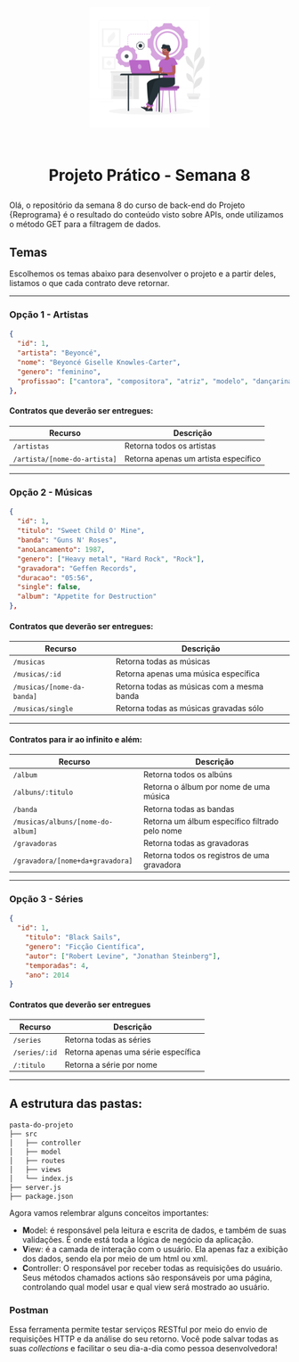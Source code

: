 <h1 align="center">
  <br>
  <img src="public/images/developer.png" alt="mulher negra usando computador" width="216">
  <br>
    <br>
    <p align="center">Projeto Prático - Semana 8<p>
</h1>

Olá, o repositório da semana 8 do curso de back-end do Projeto {Reprograma} é o resultado do conteúdo visto sobre APIs, onde utilizamos o método GET para a filtragem de dados.

## Temas

Escolhemos os temas abaixo para desenvolver o projeto e a partir deles, listamos o que cada contrato deve retornar.

---

### Opção 1 - Artistas

```json
{
  "id": 1,
  "artista": "Beyoncé",
  "nome": "Beyoncé Giselle Knowles-Carter",
  "genero": "feminino",
  "profissao": ["cantora", "compositora", "atriz", "modelo", "dançarina", "produtora musical", "roteirista"]
},
```

#### Contratos que deverão ser entregues:

| Recurso                     | Descrição                            |
| --------------------------- | ------------------------------------ |
| `/artistas`                 | Retorna todos os artistas            |
| `/artista/[nome-do-artista]`| Retorna apenas um artista específico |

---

### Opção 2 - Músicas

```json
{
  "id": 1,
  "titulo": "Sweet Child O' Mine",
  "banda": "Guns N' Roses",
  "anoLancamento": 1987,
  "genero": ["Heavy metal", "Hard Rock", "Rock"],
  "gravadora": "Geffen Records",
  "duracao": "05:56",
  "single": false,
  "album": "Appetite for Destruction"
},
```

#### Contratos que deverão ser entregues:

| Recurso                    | Descrição                                  |
| -------------------------- | ------------------------------------------ |
| `/musicas`                 | Retorna todas as músicas                   |
| `/musicas/:id`             | Retorna apenas uma música específica       |
| `/musicas/[nome-da-banda]` | Retorna todas as músicas com a mesma banda |
| `/musicas/single`          | Retorna todas as músicas gravadas sólo     |

---

#### Contratos para ir ao infinito e além:

| Recurso                           | Descrição                                      |
| --------------------------------- | ---------------------------------------------- |
| `/album`                          | Retorna todos os albúns                        |
| `/albuns/:titulo`                 | Retorna o álbum por nome de uma música         |
| `/banda`                          | Retorna todas as bandas                        |
| `/musicas/albuns/[nome-do-album]` | Retorna um álbum específico filtrado pelo nome |
| `/gravadoras`                     | Retorna todas as gravadoras                    |
| `/gravadora/[nome+da+gravadora]`  | Retorna todos os registros de uma gravadora    | 

---

### Opção 3 - Séries

```json
{
  "id": 1,
    "titulo": "Black Sails",
    "genero": "Ficção Científica",
    "autor": ["Robert Levine", "Jonathan Steinberg"],
    "temporadas": 4,
    "ano": 2014
}
```

#### Contratos que deverão ser entregues

| Recurso       | Descrição                           |
| ------------- | ----------------------------------- |
| `/series`     | Retorna todas as séries             |
| `/series/:id` | Retorna apenas uma série específica |
| `/:titulo`    | Retorna a série por nome            |

---

## A estrutura das pastas:

```
pasta-do-projeto
├── src
│   ├── controller
│   ├── model
│   ├── routes
│   ├── views
│   └── index.js
├── server.js
├── package.json
```

Agora vamos relembrar alguns conceitos importantes:

- **M**odel: é responsável pela leitura e escrita de dados, e também de suas validações. É onde está toda a lógica de negócio da aplicação.
- **V**iew: é a camada de interação com o usuário. Ela apenas faz a exibição dos dados, sendo ela por meio de um html ou xml.
- **C**ontroller: O responsável por receber todas as requisições do usuário. Seus métodos chamados actions são responsáveis por uma página, controlando qual model usar e qual view será mostrado ao usuário.

### Postman 

Essa ferramenta permite testar serviços RESTful por meio do envio de requisições HTTP e da análise do seu retorno. Você pode salvar todas as suas _collections_ e facilitar o seu dia-a-dia como pessoa desenvolvedora!
